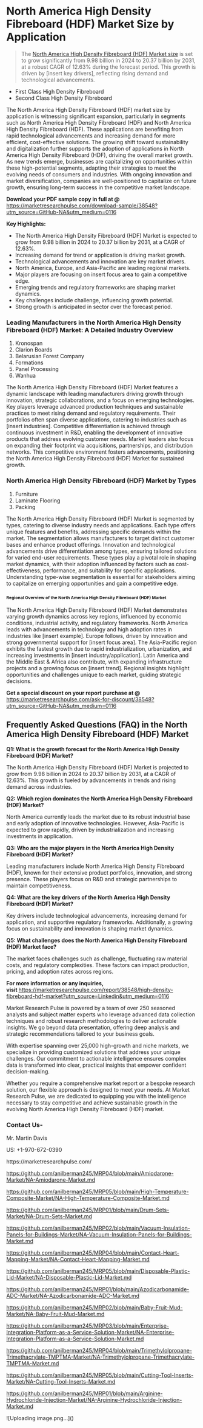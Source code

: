 <h1>North America High Density Fibreboard (HDF) Market&nbsp;Size by Application</h1><blockquote><p>The <a href="https://marketresearchpulse.com/download-sample/38548?utm_source=GitHub-NA&amp;utm_medium=0116">North America High Density Fibreboard (HDF) Market size</a> is set to grow significantly from 9.98 billion in 2024 to 20.37 billion by 2031, at a robust CAGR of 12.63% during the forecast period. This growth is driven by [insert key drivers], reflecting rising demand and technological advancements.</p></blockquote><ul><li>First Class High Density Fibreboard <li> Second Class High Density Fibreboard</li></ul><p>The North America High Density Fibreboard (HDF) market size by application is witnessing significant expansion, particularly in segments such as North America High Density Fibreboard (HDF) and North America High Density Fibreboard (HDF). These applications are benefiting from rapid technological advancements and increasing demand for more efficient, cost-effective solutions. The growing shift toward sustainability and digitalization further supports the adoption of applications in North America High Density Fibreboard (HDF), driving the overall market growth. As new trends emerge, businesses are capitalizing on opportunities within these high-potential segments, adapting their strategies to meet the evolving needs of consumers and industries. With ongoing innovation and market diversification, companies are well-positioned to capitalize on future growth, ensuring long-term success in the competitive market landscape.</p><p><strong>Download your PDF sample copy in full at @ </strong><a href="https://marketresearchpulse.com/download-sample/38548?utm_source=GitHub-NA&amp;utm_medium=0116">https://marketresearchpulse.com/download-sample/38548?utm_source=GitHub-NA&amp;utm_medium=0116</a></p><p><strong>Key Highlights: </strong></p><ul><li>The North America High Density Fibreboard (HDF) Market is expected to grow from 9.98 billion in 2024 to 20.37 billion by 2031, at a CAGR of 12.63%.</li><li>Increasing demand for trend or application is driving market growth.</li><li>Technological advancements and innovation are key market drivers.</li><li>North America, Europe, and Asia-Pacific are leading regional markets.</li><li>Major players are focusing on insert focus area to gain a competitive edge.</li><li>Emerging trends and regulatory frameworks are shaping market dynamics.</li><li>Key challenges include challenge, influencing growth potential.</li><li>Strong growth is anticipated in sector over the forecast period.</li></ul><h3>Leading Manufacturers in the North America High Density Fibreboard (HDF) Market: A Detailed Industry Overview</h3><ol><li>Kronospan</li><li>Clarion Boards</li><li>Belarusian Forest Company</li><li>Formations</li><li>Panel Processing</li><li>Wanhua</li></ol><div class="flex max-w-full flex-col flex-grow"><div class="min-h-8 text-message flex w-full flex-col items-end gap-2 whitespace-normal break-words [.text-message+&amp;]:mt-5" dir="auto" data-message-author-role="assistant" data-message-id="fd8432e4-4910-450d-b182-61b7bfb0a01f" data-message-model-slug="gpt-4o"><div class="flex w-full flex-col gap-1 empty:hidden first:pt-[3px]"><div class="markdown prose w-full break-words dark:prose-invert light"><p>The North America High Density Fibreboard (HDF) Market features a dynamic landscape with leading manufacturers driving growth through innovation, strategic collaborations, and a focus on emerging technologies. Key players leverage advanced production techniques and sustainable practices to meet rising demand and regulatory requirements. Their portfolios often span diverse applications, catering to industries such as [insert industries]. Competitive differentiation is achieved through continuous investment in R&amp;D, enabling the development of innovative products that address evolving customer needs. Market leaders also focus on expanding their footprint via acquisitions, partnerships, and distribution networks. This competitive environment fosters advancements, positioning the North America High Density Fibreboard (HDF) Market for sustained growth.</p></div></div></div></div><h3>North America High Density Fibreboard (HDF) Market by Types</h3><ol><li>Furniture <li> Laminate Flooring <li> Packing</li></ol><div class="flex max-w-full flex-col flex-grow"><div class="min-h-8 text-message flex w-full flex-col items-end gap-2 whitespace-normal break-words [.text-message+&amp;]:mt-5" dir="auto" data-message-author-role="assistant" data-message-id="084470be-0bb7-4664-bddf-5156b4f41249" data-message-model-slug="gpt-4o-mini"><div class="flex w-full flex-col gap-1 empty:hidden first:pt-[3px]"><div class="markdown prose w-full break-words dark:prose-invert light"><p>The North America High Density Fibreboard (HDF) Market is segmented by types, catering to diverse industry needs and applications. Each type offers unique features and benefits, addressing specific demands within the market. The segmentation allows manufacturers to target distinct customer bases and enhance product offerings. Innovation and technological advancements drive differentiation among types, ensuring tailored solutions for varied end-user requirements. These types play a pivotal role in shaping market dynamics, with their adoption influenced by factors such as cost-effectiveness, performance, and suitability for specific applications. Understanding type-wise segmentation is essential for stakeholders aiming to capitalize on emerging opportunities and gain a competitive edge.</p></div></div></div></div><h3><span style="font-size: 11px;">Regional Overview of the North America High Density Fibreboard (HDF) Market</span></h3><div class="flex max-w-full flex-col flex-grow"><div class="min-h-8 text-message flex w-full flex-col items-end gap-2 whitespace-normal break-words [.text-message+&amp;]:mt-5" dir="auto" data-message-author-role="assistant" data-message-id="e9038762-ce64-4e30-91c9-9bd413514231" data-message-model-slug="gpt-4o-mini"><div class="flex w-full flex-col gap-1 empty:hidden first:pt-[3px]"><div class="markdown prose w-full break-words dark:prose-invert light"><p>The North America High Density Fibreboard (HDF) Market demonstrates varying growth dynamics across key regions, influenced by economic conditions, industrial activity, and regulatory frameworks. North America leads with advancements in technology and high adoption rates in industries like [insert example]. Europe follows, driven by innovation and strong governmental support for [insert focus area]. The Asia-Pacific region exhibits the fastest growth due to rapid industrialization, urbanization, and increasing investments in [insert industry/application]. Latin America and the Middle East &amp; Africa also contribute, with expanding infrastructure projects and a growing focus on [insert trend]. Regional insights highlight opportunities and challenges unique to each market, guiding strategic decisions.</p></div></div></div></div><p><strong>Get a special discount on your report purchase at @ </strong><a href="https://marketresearchpulse.com/ask-for-discount/38548?utm_source=GitHub-NA&amp;utm_medium=0116">https://marketresearchpulse.com/ask-for-discount/38548?utm_source=GitHub-NA&amp;utm_medium=0116</a></p><h2>Frequently Asked Questions (FAQ) in the North America High Density Fibreboard (HDF) Market</h2><p><strong>Q1: What is the growth forecast for the North America High Density Fibreboard (HDF) Market?</strong></p><p>The North America High Density Fibreboard (HDF) Market is projected to grow from 9.98 billion in 2024 to 20.37 billion by 2031, at a CAGR of 12.63%. This growth is fueled by advancements in trends and rising demand across industries.</p><p><strong>Q2: Which region dominates the North America High Density Fibreboard (HDF) Market?</strong></p><p>North America currently leads the market due to its robust industrial base and early adoption of innovative technologies. However, Asia-Pacific is expected to grow rapidly, driven by industrialization and increasing investments in application.</p><p><strong>Q3: Who are the major players in the North America High Density Fibreboard (HDF) Market?</strong></p><p>Leading manufacturers include North America High Density Fibreboard (HDF), known for their extensive product portfolios, innovation, and strong presence. These players focus on R&amp;D and strategic partnerships to maintain competitiveness.</p><p><strong>Q4: What are the key drivers of the North America High Density Fibreboard (HDF) Market?</strong></p><p>Key drivers include technological advancements, increasing demand for application, and supportive regulatory frameworks. Additionally, a growing focus on sustainability and innovation is shaping market dynamics.</p><p><strong>Q5: What challenges does the North America High Density Fibreboard (HDF) Market face?</strong></p><p>The market faces challenges such as challenge, fluctuating raw material costs, and regulatory complexities. These factors can impact production, pricing, and adoption rates across regions.</p><p><strong>For more information or any inquiries, visit&nbsp;</strong><a href="https://marketresearchpulse.com/report/38548/high-density-fibreboard-hdf-market?utm_source=Linkedin&utm_medium=0116">https://marketresearchpulse.com/report/38548/high-density-fibreboard-hdf-market?utm_source=Linkedin&utm_medium=0116</a></p><p>Market Research Pulse is powered by a team of over 250 seasoned analysts and subject matter experts who leverage advanced data collection techniques and robust research methodologies to deliver actionable insights. We go beyond data presentation, offering deep analysis and strategic recommendations tailored to your business goals.</p><p>With expertise spanning over 25,000 high-growth and niche markets, we specialize in providing customized solutions that address your unique challenges. Our commitment to actionable intelligence ensures complex data is transformed into clear, practical insights that empower confident decision-making.</p><p>Whether you require a comprehensive market report or a bespoke research solution, our flexible approach is designed to meet your needs. At Market Research Pulse, we are dedicated to equipping you with the intelligence necessary to stay competitive and achieve sustainable growth in the evolving North America High Density Fibreboard (HDF) market.</p><h3><strong>Contact Us-</strong></h3><p>Mr. Martin Davis</p><p>US: +1-970-672-0390</p><p>https://marketresearchpulse.com/</p><p><a href="https://github.com/anilberman245/MRP04/blob/main/Amiodarone-Market/NA-Amiodarone-Market.md">https://github.com/anilberman245/MRP04/blob/main/Amiodarone-Market/NA-Amiodarone-Market.md</a></p><p><a href="https://github.com/anilberman245/MRP05/blob/main/High-Temperature-Composite-Market/NA-High-Temperature-Composite-Market.md">https://github.com/anilberman245/MRP05/blob/main/High-Temperature-Composite-Market/NA-High-Temperature-Composite-Market.md</a></p><p><a href="https://github.com/anilberman245/MRP01/blob/main/Drum-Sets-Market/NA-Drum-Sets-Market.md">https://github.com/anilberman245/MRP01/blob/main/Drum-Sets-Market/NA-Drum-Sets-Market.md</a></p><p><a href="https://github.com/anilberman245/MRP02/blob/main/Vacuum-Insulation-Panels-for-Buildings-Market/NA-Vacuum-Insulation-Panels-for-Buildings-Market.md">https://github.com/anilberman245/MRP02/blob/main/Vacuum-Insulation-Panels-for-Buildings-Market/NA-Vacuum-Insulation-Panels-for-Buildings-Market.md</a></p><p><a href="https://github.com/anilberman245/MRP04/blob/main/Contact-Heart-Mapping-Market/NA-Contact-Heart-Mapping-Market.md">https://github.com/anilberman245/MRP04/blob/main/Contact-Heart-Mapping-Market/NA-Contact-Heart-Mapping-Market.md</a></p><p><a href="https://github.com/anilberman245/MRP05/blob/main/Disposable-Plastic-Lid-Market/NA-Disposable-Plastic-Lid-Market.md">https://github.com/anilberman245/MRP05/blob/main/Disposable-Plastic-Lid-Market/NA-Disposable-Plastic-Lid-Market.md</a></p><p><a href="https://github.com/anilberman245/MRP01/blob/main/Azodicarbonamide-ADC-Market/NA-Azodicarbonamide-ADC-Market.md">https://github.com/anilberman245/MRP01/blob/main/Azodicarbonamide-ADC-Market/NA-Azodicarbonamide-ADC-Market.md</a></p><p><a href="https://github.com/anilberman245/MRP02/blob/main/Baby-Fruit-Mud-Market/NA-Baby-Fruit-Mud-Market.md">https://github.com/anilberman245/MRP02/blob/main/Baby-Fruit-Mud-Market/NA-Baby-Fruit-Mud-Market.md</a></p><p><a href="https://github.com/anilberman245/MRP03/blob/main/Enterprise-Integration-Platform-as-a-Service-Solution-Market/NA-Enterprise-Integration-Platform-as-a-Service-Solution-Market.md">https://github.com/anilberman245/MRP03/blob/main/Enterprise-Integration-Platform-as-a-Service-Solution-Market/NA-Enterprise-Integration-Platform-as-a-Service-Solution-Market.md</a></p><p><a href="https://github.com/anilberman245/MRP04/blob/main/Trimethylolpropane-Trimethacrylate-TMPTMA-Market/NA-Trimethylolpropane-Trimethacrylate-TMPTMA-Market.md">https://github.com/anilberman245/MRP04/blob/main/Trimethylolpropane-Trimethacrylate-TMPTMA-Market/NA-Trimethylolpropane-Trimethacrylate-TMPTMA-Market.md</a></p><p><a href="https://github.com/anilberman245/MRP05/blob/main/Cutting-Tool-Inserts-Market/NA-Cutting-Tool-Inserts-Market.md">https://github.com/anilberman245/MRP05/blob/main/Cutting-Tool-Inserts-Market/NA-Cutting-Tool-Inserts-Market.md</a></p><p><a href="https://github.com/anilberman245/MRP01/blob/main/Arginine-Hydrochloride-Injection-Market/NA-Arginine-Hydrochloride-Injection-Market.md">https://github.com/anilberman245/MRP01/blob/main/Arginine-Hydrochloride-Injection-Market/NA-Arginine-Hydrochloride-Injection-Market.md</a></p>
![Uploading image.png…]()
